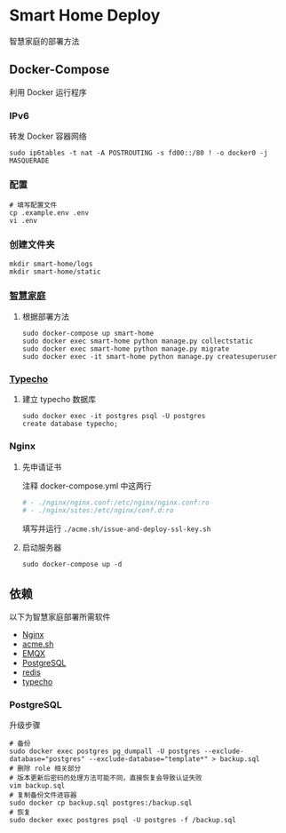 # Smart Home Deploy

智慧家庭的部署方法

## Docker-Compose

利用 Docker 运行程序

### IPv6

转发 Docker 容器网络

```shell
sudo ip6tables -t nat -A POSTROUTING -s fd00::/80 ! -o docker0 -j MASQUERADE
```

### 配置

```shell
# 填写配置文件
cp .example.env .env
vi .env
```

### 创建文件夹

```shell
mkdir smart-home/logs
mkdir smart-home/static
```

### [智慧家庭](https://github.com/he0119/smart-home)

1. 根据部署方法

    ```shell
    sudo docker-compose up smart-home
    sudo docker exec smart-home python manage.py collectstatic
    sudo docker exec smart-home python manage.py migrate
    sudo docker exec -it smart-home python manage.py createsuperuser
    ```

### [Typecho](https://github.com/typecho/typecho)

1. 建立 typecho 数据库

    ```shell
    sudo docker exec -it postgres psql -U postgres
    create database typecho;
    ```

### Nginx

1. 先申请证书

    注释 docker-compose.yml 中这两行

    ```yml
    # - ./nginx/nginx.conf:/etc/nginx/nginx.conf:ro
    # - ./nginx/sites:/etc/nginx/conf.d:ro
    ```

    填写并运行 `./acme.sh/issue-and-deploy-ssl-key.sh`

1. 启动服务器

    ```shell
    sudo docker-compose up -d
    ```

## 依赖

以下为智慧家庭部署所需软件

- [Nginx](https://hub.docker.com/_/nginx)
- [acme.sh](https://hub.docker.com/r/neilpang/acme.sh)
- [EMQX](https://hub.docker.com/r/emqx/emqx)
- [PostgreSQL](https://hub.docker.com/_/postgres)
- [redis](https://hub.docker.com/_/redis)
- [typecho](https://hub.docker.com/r/joyqi/typecho)

### PostgreSQL

升级步骤

```shell
# 备份
sudo docker exec postgres pg_dumpall -U postgres --exclude-database="postgres" --exclude-database="template*" > backup.sql
# 删除 role 相关部分
# 版本更新后密码的处理方法可能不同，直接恢复会导致认证失败
vim backup.sql
# 复制备份文件进容器
sudo docker cp backup.sql postgres:/backup.sql
# 恢复
sudo docker exec postgres psql -U postgres -f /backup.sql
```
